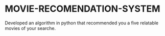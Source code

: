 # MOVIE-RECOMENDATION-SYSTEM
Developed an algorithm in python that recommended you a five relatable movies of your searche.
